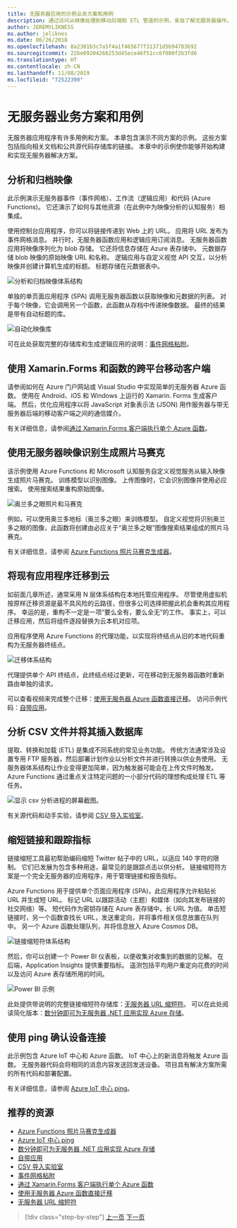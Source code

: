 ```yaml
---
title: 无服务器应用的示例业务方案和用例
description: 通过访问从映像处理到移动后端和 ETL 管道的示例，亲自了解无服务器操作。
author: JEREMYLIKNESS
ms.author: jeliknes
ms.date: 06/26/2018
ms.openlocfilehash: 8a2301b3c7a5f4a1f465677f31371d5b94783692
ms.sourcegitcommit: 22be09204266253d45ece46f51cc6f080f2b3fd6
ms.translationtype: HT
ms.contentlocale: zh-CN
ms.lasthandoff: 11/08/2019
ms.locfileid: "72522390"
---
```

# <a name="serverless-business-scenarios-and-use-cases"></a>无服务器业务方案和用例

无服务器应用程序有许多用例和方案。 本章包含演示不同方案的示例。 这些方案包括指向相关文档和公共源代码存储库的链接。 本章中的示例使你能够开始构建和实现无服务器解决方案。

## <a name="analyze-and-archive-images"></a>分析和归档映像

此示例演示无服务器事件（事件网格）、工作流（逻辑应用）和代码 (Azure Functions)。 它还演示了如何与其他资源（在此例中为映像分析的认知服务）相集成。

使用控制台应用程序，你可以将链接传递到 Web 上的 URL。 应用将 URL 发布为事件网格消息。 并行时，无服务器函数应用和逻辑应用订阅消息。 无服务器函数应用将映像序列化为 blob 存储。 它还将信息存储在 Azure 表存储中。 元数据存储 blob 映像的原始映像 URL 和名称。 逻辑应用与自定义视觉 API 交互，以分析映像并创建计算机生成的标题。 标题存储在元数据表中。

![分析和归档映像体系结构](./media/image-processing-example.png)

单独的单页面应用程序 (SPA) 调用无服务器函数以获取映像和元数据的列表。 对于每个映像，它会调用另一个函数，此函数从存档中传递映像数据。 最终的结果是带有自动标题的库。

![自动化映像库](./media/automated-image-gallery.png)

可在此处获取完整的存储库和生成逻辑应用的说明：[事件网格粘附](https://github.com/JeremyLikness/Event-Grid-Glue)。

## <a name="cross-platform-mobile-client-using-xamarinforms-and-functions"></a>使用 Xamarin.Forms 和函数的跨平台移动客户端

请参阅如何在 Azure 门户网站或 Visual Studio 中实现简单的无服务器 Azure 函数。 使用在 Android、iOS 和 Windows 上运行的 Xamarin. Forms 生成客户端。 然后，优化应用程序以将 JavaScript 对象表示法 (JSON) 用作服务器与带无服务器后端的移动客户端之间的通信媒介。

有关详细信息，请参阅[通过 Xamarin.Forms 客户端执行单个 Azure 函数](https://azure.microsoft.com/resources/samples/functions-xamarin-getting-started/)。

## <a name="generate-a-photo-mosaic-with-serverless-image-recognition"></a>使用无服务器映像识别生成照片马赛克

该示例使用 Azure Functions 和 Microsoft 认知服务自定义视觉服务从输入映像生成照片马赛克。 训练模型以识别图像。 上传图像时，它会识别图像并使用必应搜索。 使用搜索结果重构原始图像。

![奥兰多之眼照片和马赛克](./media/orlando-eye-both.png)

例如，可以使用奥兰多地标（奥兰多之眼）来训练模型。 自定义视觉将识别奥兰多之眼的图像，此函数将创建由必应关于“奥兰多之眼”图像搜索结果组成的照片马赛克。

有关详细信息，请参阅 [Azure Functions 照片马赛克生成器](https://azure.microsoft.com/resources/samples/functions-dotnet-photo-mosaic/)。

## <a name="migrate-an-existing-application-to-the-cloud"></a>将现有应用程序迁移到云

如前面几章所述，通常采用 N 层体系结构在本地托管应用程序。 尽管使用虚拟机按原样迁移资源是最不具风险的云路径，但很多公司选择把握此机会重构其应用程序。 幸运的是，重构不一定是一项“要么全有，要么全无”的工作。 事实上，可以迁移应用，然后将组件逐段替换为云本机对应项。

应用程序使用 Azure Functions 的代理功能，以实现将终结点从旧的本地代码重构为无服务器终结点。

![迁移体系结构](./media/migration-architecture.png)

代理提供单个 API 终结点，此终结点经过更新，可在移动到无服务器函数时重新路由单独的请求。

可以查看视频来完成整个迁移：[使用无服务器 Azure 函数直接迁移](https://channel9.msdn.com/Events/Connect/2017/E102)。 访问示例代码：[自带应用](https://github.com/JeremyLikness/bring-own-app-connect-17)。

## <a name="parse-a-csv-file-and-insert-into-a-database"></a>分析 CSV 文件并将其插入数据库

提取、转换和加载 (ETL) 是集成不同系统的常见业务功能。 传统方法通常涉及设置专用 FTP 服务器，然后部署计划作业以分析文件并进行转换以供业务使用。 无服务器体系结构让作业变得更加简单，因为触发器可能会在上传文件时触发。 Azure Functions 通过重点关注特定问题的一小部分代码的理想构成处理 ETL 等任务。

![显示 csv 分析进程的屏幕截图。](./media/serverless-business-scenarios/csv-parse-database-import.png)

有关源代码和动手实验，请参阅 [CSV 导入实验室](https://github.com/JeremyLikness/azure-fn-file-process-hol)。

## <a name="shorten-links-and-track-metrics"></a>缩短链接和跟踪指标

链接缩短工具最初帮助编码缩短 Twitter 帖子中的 URL，以适应 140 字符的限制。 它们已发展为包含多种用途，最常见的是跟踪点击以供分析。 链接缩短符方案是一个完全无服务器的应用程序，用于管理链接和报告指标。

Azure Functions 用于提供单个页面应用程序 (SPA)，此应用程序允许粘贴长 URL 并生成短 URL。 标记 URL 以跟踪活动（主题）和媒体（如向其发布链接的社交网络）等。 短代码作为密钥存储在 Azure 表存储中，长 URL 为值。 单击短链接时，另一个函数查找长 URL，发送重定向，并将事件相关信息放置在队列中。 另一个 Azure 函数处理队列，并将信息放入 Azure Cosmos DB。

![链接缩短符体系结构](./media/link-shortener-architecture.png)

然后，你可以创建一个 Power BI 仪表板，以便收集对收集到的数据的见解。 在后端，Application Insights 提供重要指标。 遥测包括平均用户重定向花费的时间以及访问 Azure 表存储所用的时间。

![Power BI 示例](./media/power-bi-example.png)

此处提供带说明的完整链接缩短符存储库：[无服务器 URL 缩短符](https://github.com/jeremylikness/serverless-url-shortener)。 可以在此处阅读简化版本：[数分钟即可为无服务器 .NET 应用实现 Azure 存储](https://devblogs.microsoft.com/aspnet/azure-storage-for-serverless-net-apps-in-minutes/)。

## <a name="verify-device-connectivity-using-a-ping"></a>使用 ping 确认设备连接

此示例包含 Azure IoT 中心和 Azure 函数。 IoT 中心上的新消息将触发 Azure 函数。 无服务器代码会将相同的消息内容发送回发送设备。 项目具有解决方案所需的所有代码和部署配置。

有关详细信息，请参阅 [Azure IoT 中心 ping](https://azure.microsoft.com/resources/samples/iot-hub-node-ping/)。

## <a name="recommended-resources"></a>推荐的资源

- [Azure Functions 照片马赛克生成器](https://azure.microsoft.com/resources/samples/functions-dotnet-photo-mosaic/)
- [Azure IoT 中心 ping](https://azure.microsoft.com/resources/samples/iot-hub-node-ping/)
- [数分钟即可为无服务器 .NET 应用实现 Azure 存储](https://devblogs.microsoft.com/aspnet/azure-storage-for-serverless-net-apps-in-minutes/)
- [自带应用](https://github.com/JeremyLikness/bring-own-app-connect-17)
- [CSV 导入实验室](https://github.com/JeremyLikness/azure-fn-file-process-hol)
- [事件网格粘附](https://github.com/JeremyLikness/Event-Grid-Glue)
- [通过 Xamarin.Forms 客户端执行单个 Azure 函数](https://azure.microsoft.com/resources/samples/functions-xamarin-getting-started/)
- [使用无服务器 Azure 函数直接迁移](https://channel9.msdn.com/Events/Connect/2017/E102)
- [无服务器 URL 缩短符](https://github.com/jeremylikness/serverless-url-shortener)

>[!div class="step-by-step"]
>[上一页](orchestration-patterns.md)
>[下一页](serverless-conclusion.md)
